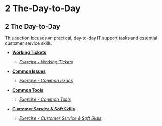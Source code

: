 # 2 The-Day-to-Day

## 2 The Day-to-Day
This section focuses on practical, day-to-day IT support tasks and essential customer service skills.

- **[Working Tickets](The_Day_to_Day/01_Working_Tickets/)**
  - *[Exercise - Working Tickets](The_Day_to_Day/01_Working_Tickets/Exercise_Working_Tickets.md)*

- **[Common Issues](The_Day_to_Day/03_Common_Issues/)**
  - *[Exercise - Common Issues](The_Day_to_Day/03_Common_Issues/Exercise_Common_Issues.md)*

- **[Common Tools](The_Day_to_Day/05_Common_Tools/)**
  - *[Exercise - Common Tools](The_Day_to_Day/05_Common_Tools/Exercise_Common_Tools.md)*

- **[Customer Service & Soft Skills](The_Day_to_Day/07_Customer_Service_Soft_Skills/)**
  - *[Exercise - Customer Service & Soft Skills](The_Day_to_Day/07_Customer_Service_Soft_Skills/Exercise_Customer_Service_Soft_Skills.md)*
